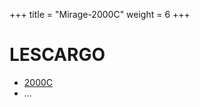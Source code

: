 +++
title = "Mirage-2000C"
weight = 6
+++

# LESCARGO
- [2000C](https://www.youtube.com/watch?v=VrXGJ7qLXMo&list=PLtNAWSwZjDRnFiHXgcp2hmwP56BhqP8Gq)
- ...

